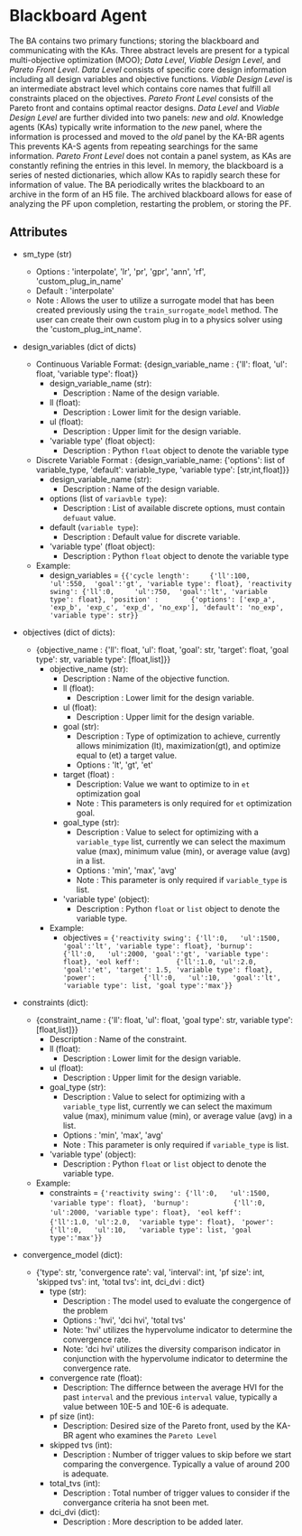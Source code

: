 # Blackboard Agent

The BA contains two primary functions; storing the blackboard and communicating with the KAs.
Three abstract levels are present for a typical multi-objective optimization (MOO); *Data Level*, *Viable Design Level*, and *Pareto Front Level*.
*Data Level* consists of specific core design information including all design variables and objective functions.
*Viable Design Level* is an intermediate abstract level which contains core names that fulfill all constraints placed on the objectives.
*Pareto Front Level* consists of the Pareto front and contains optimal reactor designs.
*Data Level* and *Viable Design Level* are further divided into two panels: *new* and *old*.
Knowledge agents (KAs) typically write information to the *new* panel, where the information is processed and moved to the *old* panel by the KA-BR agents This prevents KA-S agents from repeating searchings for the same information.
*Pareto Front Level* does not contain a panel system, as KAs are constantly refining the entries in this level.
In memory, the blackboard is a series of nested dictionaries, which allow KAs to rapidly search these for information of value.
The BA periodically writes the blackboard to an archive in the form of an H5 file.
The archived blackboard allows for ease of analyzing the PF upon completion, restarting the problem, or storing the PF.

## Attributes

* sm_type (str)
  * Options : 'interpolate', 'lr', 'pr', 'gpr', 'ann', 'rf', 'custom_plug_in_name'
  * Default : 'interpolate' 
  * Note : Allows the user to utilize a surrogate model that has been created previously using the `train_surrogate_model` method. The user can create their own custom plug in to a physics solver using the 'custom_plug_int_name'.
  
* design_variables (dict of dicts)
    * Continuous Variable Format: {design_variable_name : {'ll': float, 'ul': float, 'variable type': float}}
        * design_variable_name (str):
          * Description : Name of the design variable.
        * ll (float):
          * Description : Lower limit for the design variable.
        * ul (float):
          * Description : Upper limit for the design variable.
        * 'variable type' (float object):
          * Description : Python `float` object to denote the variable type
    * Discrete Variable Format : {design_variable_name: {'options': list of variable_type, 'default': variable_type, 'variable type': [str,int,float]}}
        * design_variable_name (str):
          * Description : Name of the design variable.  
        * options (list of `variavble type`):
          * Description : List of available discrete options, must contain `defuaut` value.
        * default (`variable type`):
          * Description : Default value for discrete variable.
        * 'variable type' (float object):
          * Description : Python `float` object to denote the variable type
    * Example:
      * design_variables = ```{{'cycle length':     {'ll':100,   'ul':550,  'goal':'gt', 'variable type': float},
                             'reactivity swing': {'ll':0,     'ul':750,  'goal':'lt', 'variable type': float},
                             'position' :        {'options': ['exp_a', 'exp_b', 'exp_c', 'exp_d', 'no_exp'], 'default': 'no_exp', 'variable type': str}}```

* objectives (dict of dicts):
  * {objective_name : {'ll': float, 'ul': float, 'goal': str, 'target': float, 'goal type': str, variable type': [float,list]}}
    * objective_name (str):
        * Description : Name of the objective function.
        * ll (float):
            * Description : Lower limit for the design variable.
        * ul (float):
            * Description : Upper limit for the design variable.
        * goal (str):
            * Description : Type of optimization to achieve, currently allows minimization (lt), maximization(gt), and optimize equal to (et) a target value.
            * Options : 'lt', 'gt', 'et'
        * target (float) : 
            * Description: Value we want to optimize to in `et` optimization goal
            * Note : This parameters is only required for `et` optimization goal.
        * goal_type (str):
            * Description : Value to select for optimizing with a `variable_type` list, currently we can select the maximum value (max), minimum value (min), or average value (avg) in a list.
            * Options : 'min', 'max', 'avg'
            * Note : This parameter is only required if `variable_type` is list.
        * 'variable type' (object):
            * Description : Python `float` or `list` object to denote the variable type.
    * Example:
        * objectives = ```{'reactivity swing': {'ll':0,   'ul':1500, 'goal':'lt', 'variable type': float},
                        'burnup':           {'ll':0,   'ul':2000, 'goal':'gt', 'variable type': float},
                        'eol keff':         {'ll':1.0, 'ul':2.0,  'goal':'et', 'target': 1.5, 'variable type': float},
                        'power':            {'ll':0,   'ul':10,   'goal':'lt', 'variable type': list, 'goal type':'max'}}```

* constraints (dict):
    * {constraint_name : {'ll': float, 'ul': float, 'goal type': str, variable type': [float,list]}}  
        * Description : Name of the constraint.
        * ll (float):
            * Description : Lower limit for the design variable.
        * ul (float):
            * Description : Upper limit for the design variable.
        * goal_type (str):
            * Description : Value to select for optimizing with a `variable_type` list, currently we can select the maximum value (max), minimum value (min), or average value (avg) in a list.
            * Options : 'min', 'max', 'avg'
            * Note : This parameter is only required if `variable_type` is list.
        * 'variable type' (object):
            * Description : Python `float` or `list` object to denote the variable type.    
    * Example:
        * constraints = ```{'reactivity swing': {'ll':0,   'ul':1500, 'variable type': float},```
                        ``` 'burnup':           {'ll':0,   'ul':2000, 'variable type': float},```
                        ``` 'eol keff':         {'ll':1.0, 'ul':2.0,  'variable type': float},```
                        ``` 'power':            {'ll':0,   'ul':10,   'variable type': list, 'goal type':'max'}}```
                         
* convergence_model (dict):
  * {'type': str, 'convergence rate': val, 'interval': int, 'pf size': int, 'skipped tvs': int, 'total tvs': int, dci_dvi : dict}
    * type (str):
      * Description : The model used to evaluate the congergence of the problem
      * Options : 'hvi', 'dci hvi', 'total tvs'
      * Note: 'hvi' utilizes the hypervolume indicator to determine the convergence rate.
      * Note: 'dci hvi' utilizes the diversity comparison indicator in conjunction with the hypervolume indicator to determine the convergence rate.
    * convergence rate (float):
      * Description: The differnce between the average HVI for the past `interval` and the previous `interval` value, typically a value between 10E-5 and 10E-6 is adequate.
    * pf size (int):
      * Description: Desired size of the Pareto front, used by the KA-BR agent who examines the `Pareto Level`
    * skipped tvs (int):
        * Description : Number of trigger values to skip before we start comparing the convergence. Typically a value of around 200 is adequate.
    * total_tvs (int):
        * Description : Total number of trigger values to consider if the convergance criteria ha snot been met.
    * dci_dvi (dict):
        * Description : More description to be added later.